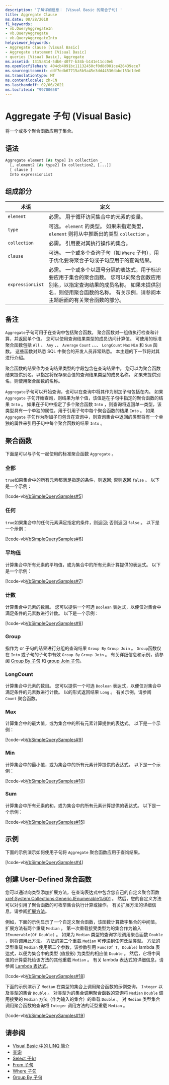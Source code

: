 ```yaml
---
description: '了解详细信息： (Visual Basic 的聚合子句) '
title: Aggregate Clause
ms.date: 08/28/2018
f1_keywords:
- vb.QueryAggregateIn
- vb.QueryAggregate
- vb.QueryAggregateInto
helpviewer_keywords:
- Aggregate clause [Visual Basic]
- Aggregate statement [Visual Basic]
- queries [Visual Basic], Aggregate
ms.assetid: 1315a814-5db6-4077-b34b-b141e11cc0eb
ms.openlocfilehash: 404cb4091bc11132450cf0d8d001ce426439ece7
ms.sourcegitcommit: ddf7edb67715a5b9a45e3dd44536dabc153c1de0
ms.translationtype: MT
ms.contentlocale: zh-CN
ms.lasthandoff: 02/06/2021
ms.locfileid: "99700658"
---
```

# <a name="aggregate-clause-visual-basic"></a>Aggregate 子句 (Visual Basic)

将一个或多个聚合函数应用于集合。  
  
## <a name="syntax"></a>语法  
  
```vb  
Aggregate element [As type] In collection _  
  [, element2 [As type2] In collection2, [...]]  
  [ clause ]  
  Into expressionList  
```  
  
## <a name="parts"></a>组成部分  
  
|术语|定义|  
|---|---|  
|`element`|必需。 用于循环访问集合中的元素的变量。|  
|`type`|可选。 `element` 的类型。 如果未指定类型， `element` 则将从中推断出的类型 `collection` 。|  
|`collection`|必需。 引用要对其执行操作的集合。|  
|`clause`|可选。 一个或多个查询子句（如 `Where` 子句），用于优化要将聚合子句或子句应用于的查询结果。|  
|`expressionList`|必需。 一个或多个以逗号分隔的表达式，用于标识要应用于集合的聚合函数。 您可以向聚合函数应用别名，以指定查询结果的成员名称。 如果未提供别名，则使用聚合函数的名称。 有关示例，请参阅本主题后面的有关聚合函数的部分。|  
  
## <a name="remarks"></a>备注  

 `Aggregate`子句可用于在查询中包括聚合函数。 聚合函数对一组值执行检查和计算，并返回单个值。 您可以使用查询结果类型的成员访问计算值。 可使用的标准聚合函数包括 `All` 、 `Any` 、、 `Average` `Count` 、、、 `LongCount` `Max` `Min` 和 `Sum` 函数。 这些函数对熟悉 SQL 中聚合的开发人员非常熟悉。 本主题的下一节将对其进行介绍。  
  
 聚合函数的结果作为查询结果类型的字段包含在查询结果中。 您可以为聚合函数结果提供别名，以指定将保存聚合值的查询结果类型的成员名称。 如果未提供别名，则使用聚合函数的名称。  
  
 `Aggregate`子句可以开始查询，也可以在查询中将其作为附加子句包括在内。 如果 `Aggregate` 子句开始查询，则结果为单个值，该值是在子句中指定的聚合函数的结果 `Into` 。 如果在子句中指定了多个聚合函数 `Into` ，则查询将返回单一类型，该类型具有一个单独的属性，用于引用子句中每个聚合函数的结果 `Into` 。 如果 `Aggregate` 子句作为附加子句包含在查询中，则查询集合中返回的类型将有一个单独的属性来引用子句中每个聚合函数的结果 `Into` 。  
  
## <a name="aggregate-functions"></a>聚合函数

下面是可以与子句一起使用的标准聚合函数 `Aggregate` 。  
  
### <a name="all"></a>全部

`true`如果集合中的所有元素都满足指定的条件，则返回; 否则返回 `false` 。 以下是一个示例：

 [!code-vb[VbSimpleQuerySamples#5](~/samples/snippets/visualbasic/VS_Snippets_VBCSharp/VbSimpleQuerySamples/VB/QuerySamples1.vb#5)]

### <a name="any"></a>任何

`true`如果集合中的任何元素满足指定的条件，则返回; 否则返回 `false` 。 以下是一个示例：

 [!code-vb[VbSimpleQuerySamples#6](~/samples/snippets/visualbasic/VS_Snippets_VBCSharp/VbSimpleQuerySamples/VB/QuerySamples1.vb#6)]

### <a name="average"></a>平均值

计算集合中所有元素的平均值，或为集合中的所有元素计算提供的表达式。 以下是一个示例：

 [!code-vb[VbSimpleQuerySamples#7](~/samples/snippets/visualbasic/VS_Snippets_VBCSharp/VbSimpleQuerySamples/VB/QuerySamples1.vb#7)]

### <a name="count"></a>计数

计算集合中元素的数目。 您可以提供一个可选 `Boolean` 表达式，以便仅对集合中满足条件的元素数进行计数。 以下是一个示例：

 [!code-vb[VbSimpleQuerySamples#8](~/samples/snippets/visualbasic/VS_Snippets_VBCSharp/VbSimpleQuerySamples/VB/QuerySamples1.vb#8)]

### <a name="group"></a>Group

指作为 or 子句的结果进行分组的查询结果 `Group By` `Group Join` 。 `Group`函数仅在 `Into` 或子句的子句中有效 `Group By` `Group Join` 。 有关详细信息和示例，请参阅 [Group By 子句](group-by-clause.md) 和 [group Join 子句](group-join-clause.md)。

### <a name="longcount"></a>LongCount

计算集合中元素的数目。 您可以提供一个可选 `Boolean` 表达式，以便仅对集合中满足条件的元素数进行计数。 以的形式返回结果 `Long` 。 有关示例，请参阅 `Count` 聚合函数。

### <a name="max"></a>Max

计算集合中的最大值，或为集合中的所有元素计算提供的表达式。 以下是一个示例：

 [!code-vb[VbSimpleQuerySamples#9](~/samples/snippets/visualbasic/VS_Snippets_VBCSharp/VbSimpleQuerySamples/VB/QuerySamples1.vb#9)]

### <a name="min"></a>Min

计算集合中的最小值，或为集合中的所有元素计算提供的表达式。 以下是一个示例：

 [!code-vb[VbSimpleQuerySamples#10](~/samples/snippets/visualbasic/VS_Snippets_VBCSharp/VbSimpleQuerySamples/VB/QuerySamples1.vb#10)]

### <a name="sum"></a>Sum

计算集合中所有元素的和，或为集合中的所有元素计算提供的表达式。 以下是一个示例：

 [!code-vb[VbSimpleQuerySamples#15](~/samples/snippets/visualbasic/VS_Snippets_VBCSharp/VbSimpleQuerySamples/VB/QuerySamples1.vb#15)]

## <a name="example"></a>示例  

下面的示例演示如何使用子句将 `Aggregate` 聚合函数应用于查询结果。  
  
 [!code-vb[VbSimpleQuerySamples#4](~/samples/snippets/visualbasic/VS_Snippets_VBCSharp/VbSimpleQuerySamples/VB/QuerySamples1.vb#4)]  
  
## <a name="creating-user-defined-aggregate-functions"></a>创建 User-Defined 聚合函数

 您可以通过向类型添加扩展方法，在查询表达式中包含您自己的自定义聚合函数 <xref:System.Collections.Generic.IEnumerable%601> 。 然后，您的自定义方法可以对引用了聚合函数的可枚举集合执行计算或操作。 有关扩展方法的详细信息，请参阅[扩展方法](../../programming-guide/language-features/procedures/extension-methods.md)。  
  
 例如，下面的示例显示了一个自定义聚合函数，该函数计算数字集合的中间值。 扩展方法有两个重载 `Median` 。 第一次重载接受类型为的集合作为输入 `IEnumerable(Of Double)` 。 如果为 `Median` 类型的查询字段调用聚合函数 `Double` ，则将调用此方法。 方法的第二个重载 `Median` 可传递到任何泛型类型。 方法的泛型重载 `Median` 使用第二个参数，该参数引用 `Func(Of T, Double)` lambda 表达式，以便为集合中的类型 (值投影) 为类型的相应值 `Double` 。 然后，它将中间值的计算委托给该方法的其他重载 `Median` 。 有关 lambda 表达式的详细信息，请参阅 [Lambda 表达式](../../programming-guide/language-features/procedures/lambda-expressions.md)。  
  
 [!code-vb[VbSimpleQuerySamples#18](~/samples/snippets/visualbasic/VS_Snippets_VBCSharp/VbSimpleQuerySamples/VB/UserDefinedAggregates.vb#18)]  
  
 下面的示例演示了 `Median` 在类型的集合上调用聚合函数的示例查询， `Integer` 以及类型的集合 `Double` 。 对类型为的集合调用聚合函数的查询将 `Median` `Double` 调用接受的 `Median` 方法（作为输入的集合）的重载 `Double` 。 对 `Median` 类型集合调用聚合函数的查询将 `Integer` 调用方法的泛型重载 `Median` 。  
  
 [!code-vb[VbSimpleQuerySamples#19](~/samples/snippets/visualbasic/VS_Snippets_VBCSharp/VbSimpleQuerySamples/VB/UserDefinedAggregates.vb#19)]  
  
## <a name="see-also"></a>请参阅

- [Visual Basic 中的 LINQ 简介](../../programming-guide/language-features/linq/introduction-to-linq.md)
- [查询](index.md)
- [Select 子句](select-clause.md)
- [From 子句](from-clause.md)
- [Where 子句](where-clause.md)
- [Group By 子句](group-by-clause.md)
